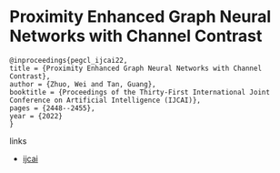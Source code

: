 # Proximity Enhanced Graph Neural Networks with Channel Contrast

```
@inproceedings{pegcl_ijcai22,
title = {Proximity Enhanced Graph Neural Networks with Channel Contrast},
author = {Zhuo, Wei and Tan, Guang},
booktitle = {Proceedings of the Thirty-First International Joint Conference on Artificial Intelligence (IJCAI)},
pages = {2448--2455},
year = {2022}
}
```

links
- [ijcai](https://www.ijcai.org/Proceedings/2022/340)
